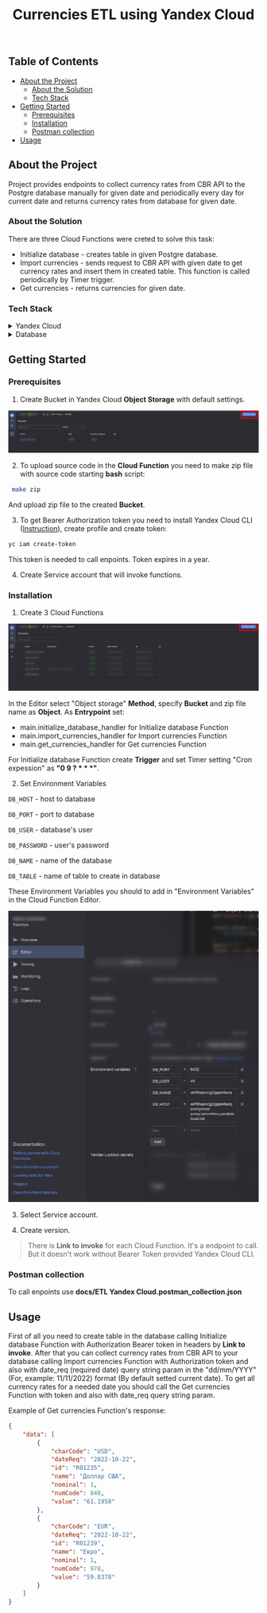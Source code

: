 <div align="center">
  <h1>Currencies ETL using Yandex Cloud</h1>
</div>

<br />

## Table of Contents

- [About the Project](#about-the-project)
  * [About the Solution](#about-the-solution)
  * [Tech Stack](#tech-stack)
- [Getting Started](#getting-started)
  * [Prerequisites](#prerequisites)
  * [Installation](#installation)
  * [Postman collection](#postman-collection)
- [Usage](#usage)
  

## About the Project
Project provides endpoints to collect currency rates from CBR API to the Postgre database manually for given date and periodically every day for current date and returns currency rates from database for given date.

### About the Solution

There are three Cloud Functions were creted to solve this task:
- Initialize database - creates table in given Postgre database. 
- Import currencies - sends request to CBR API with given date to get currency rates and insert them in created table. This function is called periodically by Timer trigger.
- Get currencies - returns currencies for given date. 


### Tech Stack

<details>
  <summary>Yandex Cloud</summary>
  <ul>
    <li><a href="https://cloud.yandex.ru/services/functions/">Cloud Functions</a></li>
    <li><a href="https://cloud.yandex.ru/services/storage/">Object storage</a></li>
    <li><a href="https://cloud.yandex.ru/services/managed-postgresql/">Managed Service for PostgreSQL</a></li>
    <li><a href="https://cloud.yandex.ru/docs/functions/operations/trigger/timer-create/">Timer trigger</a></li>
  </ul>
</details>

<details>
<summary>Database</summary>
  <a href="https://www.postgresql.org/">PostgreSQL</a>
</details>


## Getting Started


### Prerequisites

1. Create Bucket in Yandex Cloud **Object Storage** with default settings.

<img src="docs/images/create_bucket.png" alt="env files screenshot" />

2. To upload source code in the **Cloud Function** you need to make zip file with source code starting **bash** script: 

```bash
 make zip
```

 And upload zip file to the created **Bucket**.

3. To get Bearer Authorization token you need to install Yandex Cloud CLI ([Instruction](https://cloud.yandex.ru/docs/cli/quickstart#install)), create profile and create token:

```bash
yc iam create-token
```

This token is needed to call enpoints. Token expires in a year. 

4. Create Service account that will invoke functions.

### Installation

1. Create 3 Cloud Functions 

<img src="docs/images/create_func.png" alt="env files screenshot" />

In the Editor select "Object storage" **Method**, specify **Bucket** and zip file name as **Object**. As **Entrypoint** set:
 - main.initialize_database_handler for Initialize database Function
 - main.import_currencies_handler for Import currencies Function
 - main.get_currencies_handler for Get currencies Function

For Initialize database Function create **Trigger** and set Timer setting "Cron expession" as **"0 9 ? * * *"**.

2. Set Environment Variables

`DB_HOST` - host to database

`DB_PORT` - port to database

`DB_USER` - database's user

`DB_PASSWORD` - user's password

`DB_NAME` - name of the database

`DB_TABLE` - name of table to create in database

These Environment Variables you should to add in "Environment Variables" in the Cloud Function Editor.

<img src="docs/images/envs.png" alt="env files screenshot" />

3. Select Service account.

4. Create version.

> There is **Link to invoke** for each Cloud Function. It's a endpoint to call. But it doesn't work without Bearer Token provided Yandex Cloud CLI.


### Postman collection

To call enpoints use **docs/ETL Yandex Cloud.postman_collection.json**


## Usage


First of all you need to create table in the database calling Initialize database Function with Authorization Bearer token in headers by **Link to invoke**.
After that you can collect currency rates from CBR API to your database calling Import currencies Function with Authorization token and also with date_req (required date) query string param in the "dd/mm/YYYY" (For, example: 11/11/2022) format (By default setted current date).
To get all currency rates for a needed date you should call the Get currencies Function with token and also with date_req query string param.

Example of Get currencies Function's response:

```json
{
    "data": [
        {
            "charCode": "USD",
            "dateReq": "2022-10-22",
            "id": "R01235",
            "name": "Доллар США",
            "nominal": 1,
            "numCode": 840,
            "value": "61.1958"
        },
        {
            "charCode": "EUR",
            "dateReq": "2022-10-22",
            "id": "R01239",
            "name": "Евро",
            "nominal": 1,
            "numCode": 978,
            "value": "59.8378"
        }
    ]
}
```